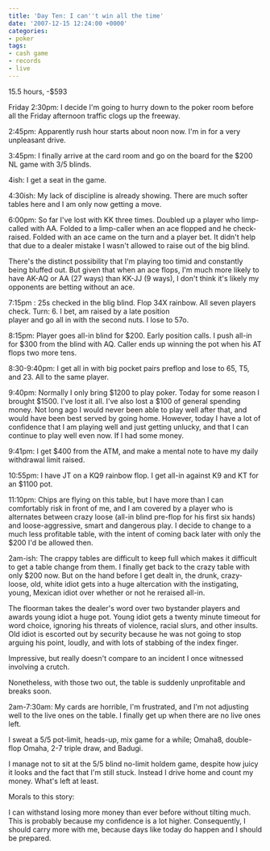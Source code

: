 ```yaml
---
title: 'Day Ten: I can''t win all the time'
date: '2007-12-15 12:24:00 +0000'
categories:
- poker
tags:
- cash game
- records
- live
---
```

15.5 hours, -$593

Friday 2:30pm: I decide I'm going to hurry down to the poker room before all the
Friday afternoon traffic clogs up the freeway.

2:45pm: Apparently rush hour starts about noon now. I'm in for a very unpleasant
drive.

3:45pm: I finally arrive at the card room and go on the board for the $200 NL
game with $3/$5 blinds.

4ish: I get a seat in the game.

4:30ish: My lack of discipline is already showing. There are much softer tables
here and I am only now getting a move.

6:00pm: So far I've lost with KK three times. Doubled up a player who
limp-called with AA. Folded to a limp-caller when an ace flopped and he
check-raised. Folded with an ace came on the turn and a player bet. It didn't
help that due to a dealer mistake I wasn't allowed to raise out of the big
blind.

There's the distinct possibility that I'm playing too timid and constantly being
bluffed out. But given that when an ace flops, I'm much more likely to have
AK-AQ or AA (27 ways) than KK-JJ (9 ways), I don't think it's likely my
opponents are betting without an ace.

7:15pm : 25s checked in the blig blind. Flop 34X rainbow. All seven players
check. Turn: 6. I bet, am raised by a late position<br /> player and go all in
with the second nuts. I lose to 57o.

8:15pm: Player goes all-in blind for $200. Early position calls. I push all-in
for $300 from the blind with AQ. Caller ends up winning the pot when his AT
flops two more tens.

8:30-9:40pm: I get all in with big pocket pairs preflop and lose to 65, T5, and
23. All to the same player.

9:40pm: Normally I only bring $1200 to play poker. Today for some reason I
brought $1500. I've lost it all. I've also lost a $100 of general spending
money. Not long ago I would never been able to play well after that, and would
have been best served by going home. However, today I have a lot of confidence
that I am playing well and just getting unlucky, and that I can continue to play
well even now. If I had some money.

9:41pm: I get $400 from the ATM, and make a mental note to have my daily
withdrawal limit raised.

10:55pm: I have JT on a KQ9 rainbow flop. I get all-in against K9 and KT for an
$1100 pot.

11:10pm: Chips are flying on this table, but I have more than I can comfortably
risk in front of me, and I am covered by a player who is alternates between
crazy loose (all-in blind pre-flop for his first six hands) and
loose-aggressive, smart and dangerous play. I decide to change to a much less
profitable table, with the intent of coming back later with only the $200 I'd be
allowed then.

2am-ish: The crappy tables are difficult to keep full which makes it difficult
to get a table change from them. I finally get back to the crazy table with only
$200 now. But on the hand before I get dealt in, the drunk, crazy-loose, old,
white idiot gets into a huge altercation with the instigating, young, Mexican
idiot over whether or not he reraised all-in.

The floorman takes the dealer's word over two bystander players and awards young
idiot a huge pot. Young idiot gets a twenty minute timeout for word choice,
ignoring his threats of violence, racial slurs, and other insults. Old idiot is
escorted out by security because he was not going to stop arguing his point,
loudly, and with lots of stabbing of the index finger.

Impressive, but really doesn't compare to an incident I once witnessed involving
a crutch.

Nonetheless, with those two out, the table is suddenly unprofitable and breaks
soon.

2am-7:30am: My cards are horrible, I'm frustrated, and I'm not adjusting well to
the live ones on the table. I finally get up when there are no live ones left.

I sweat a 5/5 pot-limit, heads-up, mix game for a while; Omaha8, double-flop
Omaha, 2-7 triple draw, and Badugi.

I manage not to sit at the $5/$5 blind no-limit holdem game, despite how juicy
it looks and the fact that I'm still stuck. Instead I drive home and count my
money. What's left at least.

Morals to this story:

I can withstand losing more money than ever before without tilting much. This is
probably because my confidence is a lot higher. Consequently, I should carry
more with me, because days like today do happen and I should be prepared.
